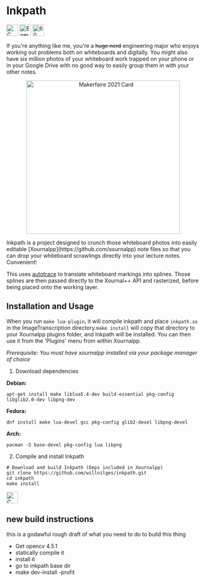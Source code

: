 # Inkpath

<div id="badges">
<img src="https://forthebadge.com/images/badges/made-with-c.svg" alt="C badge" height="30px"/>
<img src="https://forthebadge.com/images/badges/powered-by-energy-drinks.svg" alt="Energy drink badge" height="30px"/>
<img src="https://forthebadge.com/images/badges/60-percent-of-the-time-works-every-time.svg" alt="60 percent badge" height="30px"/>
</div>

If you're anything like me, you're a ~~huge nerd~~ engineering major who enjoys
working out problems both on whiteboards and digitally. You might also
have six million photos of your whiteboard work trapped on your phone
or in your Google Drive with no good way to easily group them in with
your other notes.

<p align="center">
<!-- ![Makerfaire 2021 Card](https://user-images.githubusercontent.com/42927786/147401085-94773933-e4a3-4039-97e6-91cf2ea1ee6c.png) -->
  <img src="https://user-images.githubusercontent.com/42927786/147401085-94773933-e4a3-4039-97e6-91cf2ea1ee6c.png" alt="Makerfaire 2021 Card" width="400px" style="display: block; margin: 0 auto"/>

</p>
Inkpath is a project designed to crunch those whiteboard photos into easily
editable [Xournalpp](https://github.com/xournalpp) note files so that you can
drop your whiteboard scrawlings directly into your lecture notes. Convenient!

This uses [autotrace](https://github.com/autotrace/autotrace) to translate
whiteboard markings into splines. Those splines are then passed directly to the
Xournal++ API and rasterized, before being placed onto the working layer.

## Installation and Usage

When you run `make lua-plugin`, it will compile inkpath and place `inkpath.so` in the ImageTranscription directory.`make install` will copy that directory to your Xournalpp plugins folder, and Inkpath will be installed. You can then use it from the 'Plugins' menu from within Xournalpp.

_Prerequisite: You must have xournalpp installed via your package manager of choice_

1. Download dependencies

**Debian:**
```
apt-get install make liblua5.4-dev build-essential pkg-config libglib2.0-dev libpng-dev
```

**Fedora:**
```
dnf install make lua-devel gcc pkg-config glib2-devel libpng-devel
```

**Arch:**
```
pacman -S base-devel pkg-config lua libpng
```

2. Compile and install Inkpath
```
# Download and build Inkpath (Deps included in Xournalpp)
git clone https://github.com/willnilges/inkpath.git
cd inkpath
make install
```

<img src="https://forthebadge.com/images/badges/works-on-my-machine.svg" alt="C badge" height="30px"/>


## new build instructions

this is a godawful rough draft of what you need to do to build this thing
- Get opencv 4.5.1
- statically compile it
- install it
- go to inkpath base dir
- make dev-install
-profit
